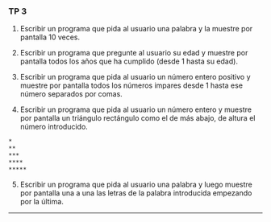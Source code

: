 ### TP 3

1.  Escribir un programa que pida al usuario una palabra y la muestre por pantalla 10 veces.

2.  Escribir un programa que pregunte al usuario su edad y muestre por pantalla todos los años que ha cumplido (desde 1 hasta su edad).

3.  Escribir un programa que pida al usuario un número entero positivo y muestre por pantalla todos los números impares desde 1 hasta ese número separados por comas.

4.  Escribir un programa que pida al usuario un número entero y muestre por pantalla un triángulo rectángulo como el de más abajo, de altura el número introducido.

```
*
**
***
****
*****
```

5. Escribir un programa que pida al usuario una palabra y luego muestre por pantalla una a una las letras de la palabra introducida empezando por la última.

---
